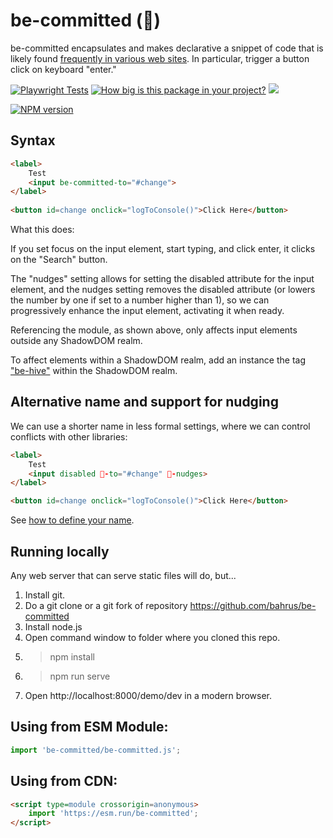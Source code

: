 # be-committed (🤝)

be-committed encapsulates and makes declarative a snippet of code that is likely found [frequently in various web sites](https://www.w3schools.com/howto/howto_js_trigger_button_enter.asp). In particular, trigger a button click on keyboard "enter."


[![Playwright Tests](https://github.com/bahrus/be-committed/actions/workflows/CI.yml/badge.svg?branch=baseline)](https://github.com/bahrus/be-committed/actions/workflows/CI.yml)
[![How big is this package in your project?](https://img.shields.io/bundlephobia/minzip/be-committed?style=for-the-badge)](https://bundlephobia.com/result?p=be-committed)
<img src="http://img.badgesize.io/https://cdn.jsdelivr.net/npm/be-committed?compression=gzip">

[![NPM version](https://badge.fury.io/js/be-committed.png)](http://badge.fury.io/js/be-committed)

## Syntax

```html
<label>
    Test
    <input be-committed-to="#change">
</label>
    
<button id=change onclick="logToConsole()">Click Here</button>
```

What this does:

If you set focus on the input element, start typing, and click enter, it clicks on the "Search" button.


The "nudges" setting allows for setting the disabled attribute for the input element, and the nudges setting removes the disabled attribute (or lowers the number by one if set to a number higher than 1), so we can progressively enhance the input element, activating it when ready.


Referencing the module, as shown above, only affects input elements outside any ShadowDOM realm.

To affect elements within a ShadowDOM realm, add an instance the tag ["be-hive"](https://github.com/bahrus/be-hive) within the ShadowDOM realm. 

## Alternative name and support for nudging

We can use a shorter name in less formal settings, where we can control conflicts with other libraries:

```html
<label>
    Test
    <input disabled 🤝-to="#change" 🤝-nudges>
</label>

<button id=change onclick="logToConsole()">Click Here</button>
```

See [how to define your name](https://github.com/bahrus/be-committed/blob/baseline/%F0%9F%A4%9D.js).


## Running locally

Any web server that can serve static files will do, but...

1.  Install git.
2.  Do a git clone or a git fork of repository https://github.com/bahrus/be-committed
3.  Install node.js
4.  Open command window to folder where you cloned this repo.
5.  > npm install
6.  > npm run serve
7.  Open http://localhost:8000/demo/dev in a modern browser.

## Using from ESM Module:

```JavaScript
import 'be-committed/be-committed.js';
```

## Using from CDN:

```html
<script type=module crossorigin=anonymous>
    import 'https://esm.run/be-committed';
</script>
```
